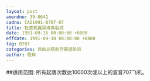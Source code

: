 ```yaml
---
layout: post
amendno: 39-0641
cadno: CAD1991-B707-07
title: 检查机翼梁缘条裂纹
date: 1991-09-16 00:00:00 +0800
effdate: 1991-09-30 00:00:00 +0800
tag: B707
categories: 民航总局航空器适航司
author: 程辉
---
```


##适用范围:
所有起落次数达10000次或以上的波音707飞机。

